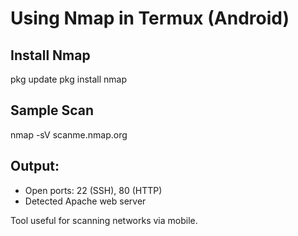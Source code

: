 # Using Nmap in Termux (Android)

## Install Nmap
pkg update
pkg install nmap

## Sample Scan
nmap -sV scanme.nmap.org

## Output:
- Open ports: 22 (SSH), 80 (HTTP)
- Detected Apache web server

Tool useful for scanning networks via mobile.
